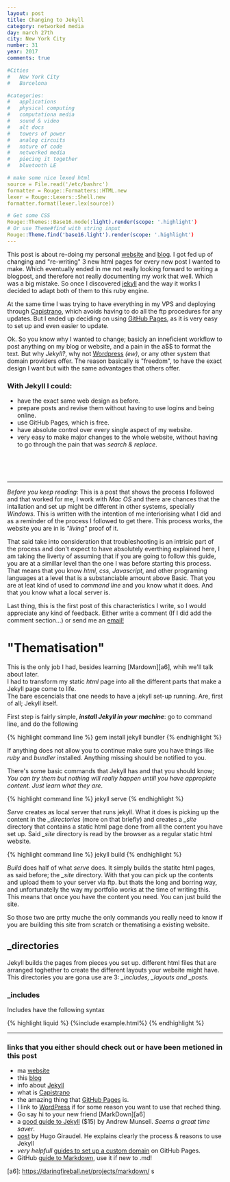```yaml
---
layout: post
title: Changing to Jekyll
category: networked media
day: march 27th
city: New York City
number: 31
year: 2017
comments: true

#Cities
#	New York City
#	Barcelona

#categories:
#	applications
#	physical computing 
#	computationa media 
#	sound & video 
#	alt docs
#	towers of power 
#	analog circuits 
#	nature of code 
#	networked media
#	piecing it together
#	bluetooth LE

# make some nice lexed html
source = File.read('/etc/bashrc')
formatter = Rouge::Formatters::HTML.new
lexer = Rouge::Lexers::Shell.new
formatter.format(lexer.lex(source))

# Get some CSS
Rouge::Themes::Base16.mode(:light).render(scope: '.highlight')
# Or use Theme#find with string input
Rouge::Theme.find('base16.light').render(scope: '.highlight')
---
```


This post is about re-doing my personal [website][a1] and [blog][a2]. I got fed up of changing and "re-writing" 3 new html pages for every new post I wanted to make. Which eventually ended in me not really looking forward to writing a blogpost, and therefore not really documenting my work that well. Which was a big mistake. So once I discovered [jekyll][a3] and the way it works I decided to adapt both of them to this ruby engine.

At the same time I was trying to have everything in my VPS and deploying through [Capistrano][a4], which avoids having to do all the ftp procedures for any updates. But I ended up deciding on using [GitHub Pages][a5], as it is very easy to set up and even easier to update.

Ok. So you know why I wanted to change; basicly an inneficient workflow to post anything on my blog or website, and a pain in the a$$ to format the text. But why *Jekyll?*, why not [Wordpress](https://wordpress.com) *(ew)*, or any other system that domain providers offer. The reason basically is "freedom", to have the exact design I want but with the same advantages that others offer.

### With Jekyll I could: 
* have the exact same web design as before.
* prepare posts and revise them without having to use logins and being online.
* use GitHub Pages, which is free.
* have absolute control over every single aspect of my website.
* very easy to make major changes to the whole website, without having to go through the pain that was *search & replace*.
<br>
<br>
<br>

---

*Before you keep reading:* This is a post that shows the process **I** followed and that worked for me, I work with *Mac OS* and there are chances that the intallation and set up might be different in other systems, specially *Windows*. This is written with the intention of me interiorising what I did and as a reminder of the process I followed to get there. This process works, the website you are in is *"living"* proof of it. 

That said take into consideration that troubleshooting is an intrisic part of the process and don't expect to have absolutely everthing explained here, I am taking the liverty of assuming that if you are going to follow this guide, you are at a simillar level than the one I was before starting this process. That means that you know *html, css, Javascript*, and other programing languages at a level that is a substanciable amount above Basic. That you are at leat kind of used to *command line* and you know what it does. And that you know what a local server is.

Last thing, this is the first post of this characteristics I write, so I would appreciate any kind of feedback. Either write a comment (If I did add the comment section...) or send me an <a href="mailto:grau@nyu.edu?Subject='Sup!" target="_top">email!</a>

# "Thematisation"

This is the only job I had, besides learning [Mardown][a6], whih we'll talk about later.<br> I had to transform my static *html* page into all the different parts that make a Jekyll page come to life.
<br>The bare escencials that one needs to have a jekyll set-up running. Are, first of all; Jekyll itself.

First step is fairly simple, ***install Jekyll in your machine***: go to command line, and do the following

{% highlight  command line %}
gem install jekyll bundler
{% endhighlight %}

If anything does not allow you to continue make sure you have things like *ruby* and *bundler* installed. Anything missing should be notified to you.

There's some basic commands that Jekyll has and that you should know; <br> *You can try them but nothing will really happen untill you have appropiate content. Just learn what they are*.

{% highlight  command line %} jekyll serve {% endhighlight %}

*Serve* creates as local server that runs jekyll. What it does is picking up the content in the *_directories* (more on that briefly) and creates a *_site* directory that contains a static html page done from all the content you have set up. Said *_site* directory is read by the browser as a regular static html website.

{% highlight  command line %} jekyll build {% endhighlight %}

*Build* does half of what *serve* does. It simply builds the statitc html pages, as said before; the *_site* directory. With that you can pick up the contents and upload them to your server via ftp. but thats the long and borring way, and unfortunatelly the way my portfolio works at the time of writing this. This means that once you have the content you need. You can just build the site.

So those two are prtty muche the only commands you really need to know if you are building this site from scratch or thematising a existing website.

## _directories

Jekyll builds the pages from pieces you set up. different html files that are arranged toghether to create the different layouts your website might have.
<br>This directories you are gona use are 3: *_includes, _layouts and _posts.*  

### _includes

Includes have the following syntax

{% highlight liquid %} {%include example.html%} {% endhighlight %}

---

### links that you either should check out or have been metioned in this post

* ma [website][a1]
* this [blog][a2]
* info about [Jekyll][a3]
* what is [Capistrano][a4]
* the amazing thing that [GitHub Pages][a5] is.
* I link to [WordPress](https://wordpress.com) if for some reason you want to use that reched thing.
* Go say hi to your new friend [MarkDown][a6]
* a [good guide to Jekyll](https://www.andrewmunsell.com/lesson/building-a-website-with-jekyll/) ($15) by Andrew Munsell. *Seems a great time saver*. 
* [post](http://hugogiraudel.com/2013/02/21/jekyll/) by Hugo Giraudel. He explains clearly the process & reasons to use Jekyll
* *very helpfull* [guides to set up a custom domain](https://help.github.com/articles/using-a-custom-domain-with-github-pages/) on GitHub Pages.
* GitHub [guide to Markdown](https://guides.github.com/features/mastering-markdown/), use it if new to .md!


[a1]: http://graupuche.info
[a2]: http://blog.graupuche.info
[a3]: http://jekyllrb.com
[a4]: http://capistranorb.com
[a5]: https://pages.github.com
[a6]: https://daringfireball.net/projects/markdown/ s